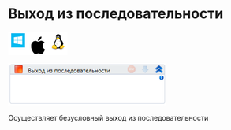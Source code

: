 # Выход из последовательности

![](<../../../.gitbook/assets/image (597).png>)

![](<../../../.gitbook/assets/image (921).png>)

Осуществляет безусловный выход из последовательности
